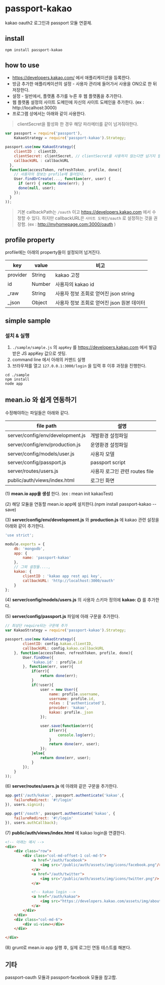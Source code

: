 # passport-kakao
kakao oauth2 로그인과 passport 모듈 연결체.

## install
```sh
npm install passport-kakao
```

## how to use

* https://developers.kakao.com/ 에서 애플리케이션을 등록한다.
* 방금 추가한 애플리케이션의 설정 - 사용자 관리에 들어가서 사용을 ON으로 한 뒤 저장한다.
* 설정 - 일반에서, 플랫폼 추가를 누른 후 웹 플랫폼을 추가한다.
* 웹 플랫폼 설정의 사이트 도메인에 자신의 사이트 도메인을 추가한다. (ex : http://localhost:3000)
* 프로그램 상에서는 아래와 같이 사용한다.

> clientSecret을 활성화 한 경우 해당 파라메터를 같이 넘겨줘야한다.

```javascript
var passport = require('passport'),
    KakaoStrategy = require('passport-kakao').Strategy;

passport.use(new KakaoStrategy({
    clientID : clientID,
    clientSecret: clientSecret, // clientSecret을 사용하지 않는다면 넘기지 말거나 빈 스트링을 넘길 것
    callbackURL : callbackURL
  },
  function(accessToken, refreshToken, profile, done){
    // 사용자의 정보는 profile에 들어있다.
    User.findOrCreate(..., function(err, user) {
      if (err) { return done(err); }
      done(null, user);
    });
  }
));
```
> 기본 callbackPath는 `/oauth` 이고 https://developers.kakao.com 에서 수정할 수 있다. 하지만 callbackURL은 `사이트 도메인/oauth` 로 설정하는 것을 권장함. (ex : http://myhomepage.com:3000/oauth )

##
## profile property
profile에는 아래의 property들이 설정되어 넘겨진다.

| key   | value | 비고 |
| ----- |-------| ---- |
| provider | String | kakao 고정 |
| id | Number | 사용자의 kakao id |
| _raw | String | 사용자 정보 조회로 얻어진 json string |
| _json | Object | 사용자 정보 조회로 얻어진 json 원본 데이터 |


## simple sample
### 설치 & 실행
1. `./sample/sample.js` 의 `appKey` 를 https://developers.kakao.com 에서 발급받은 JS appKey 값으로 셋팅.
2. command line 에서 아래의 커맨드 실행
3. 브라우져를 열고 `127.0.0.1:3000/login` 을 입력 후 이후 과정을 진행한다.
```
cd ./sample
npm install
node app
```


## mean.io 와 쉽게 연동하기

수정해야하는 파일들은 아래와 같다.

| file path | 설명 |
| ----------|-----|
| server/config/env/development.js | 개발환경 설정파일 |
| server/config/env/production.js | 운영환경 설정파일 |
| server/config/models/user.js | 사용자 모델 |
| server/config/passport.js | passport script |
| server/routes/users.js | 사용자 로그인 관련 routes file |
| public/auth/views/index.html | 로그인 화면 |

(1) **mean.io app을 생성** 한다. (ex : mean init kakaoTest)

(2) 해당 모듈을 연동할 mean.io app에 설치한다.(npm install passport-kakao --save)

(3) **server/config/env/development.js** 와 **production.js** 에 kakao 관련 설정을 아래와 같이 추가한다.

```javascript
'use strict';

module.exports = {
    db: 'mongodb',
    app: {
        name: 'passport-kakao'
    },
    // 그외 설정들....,
    kakao: {
        clientID : 'kakao app rest api key',
        callbackURL: 'http://localhost:3000/oauth'
    }
};
```

(4) **server/config/models/users.js** 의 사용자 스키마 정의에 **kakao: {}** 를 추가한다.

(5) **server/config/passport.js** 파일에 아래 구문을 추가한다.

```javascript
// 최상단 require되는 구문에 추가
var KakaoStrategy = require('passport-kakao').Strategy;

passport.use(new KakaoStrategy({
        clientID: config.kakao.clientID,
        callbackURL: config.kakao.callbackURL
    }, function(accessToken, refreshToken, profile, done){
        User.findOne({
            'kakao.id' : profile.id
        }, function(err, user){
            if(err){
                return done(err);
            }
            if(!user){
                user = new User({
                    name: profile.username,
                    username: profile.id,
                    roles : ['authenticated'],
                    provider: 'kakao',
                    kakao: profile._json
                });

                user.save(function(err){
                    if(err){
                        console.log(err);
                    }
                    return done(err, user);
                });
            }else{
                return done(err, user);
            }
        });
    }
));
```

(6) **server/routes/users.js** 에 아래와 같은 구문을 추가한다.
```javascript
app.get('/auth/kakao', passport.authenticate('kakao',{
    failureRedirect: '#!/login'
}), users.signin);

app.get('/oauth', passport.authenticate('kakao', {
    failureRedirect: '#!/login'
}), users.authCallback);
```

(7) **public/auth/views/index.html** 에 kakao login을 연결한다.
```html
<!-- 아래는 예시 -->
<div>
    <div class="row">
        <div class="col-md-offset-1 col-md-5">
            <a href="/auth/facebook">
                <img src="/public/auth/assets/img/icons/facebook.png"/>
            </a>
            <a href="/auth/twitter">
                <img src="/public/auth/assets/img/icons/twitter.png"/>
            </a>

            <!-- kakao login -->
            <a href="/auth/kakao">
                <img src="https://developers.kakao.com/assets/img/about/logos/kakaolink/kakaolink_btn_medium.png"/>
            </a>
        </div>
    </div>
    <div class="col-md-6">
        <div ui-view></div>
    </div>

</div>
```

(8) grunt로 mean.io app 실행 후, 실제 로그인 연동 테스트를 해본다.

## 기타
passport-oauth 모듈과 passport-facebook 모듈을 참고함.
